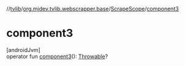//[tvlib](../../../index.md)/[org.mjdev.tvlib.webscrapper.base](../index.md)/[ScrapeScope](index.md)/[component3](component3.md)

# component3

[androidJvm]\
operator fun [component3](component3.md)(): [Throwable](https://kotlinlang.org/api/latest/jvm/stdlib/kotlin/-throwable/index.html)?
